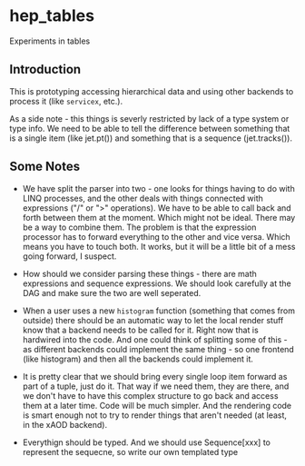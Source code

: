 # hep_tables
 Experiments in tables

 ## Introduction

 This is prototyping accessing hierarchical data and using other backends to process it (like `servicex`, etc.).

 As a side note - this things is severly restricted by lack of a type system or type info. We need to be able to tell the difference between something that is a single item (like jet.pt()) and something that is a sequence (jet.tracks()).
 
 ## Some Notes

 - We have split the parser into two - one looks for things having to do with LINQ processes, and the other deals with things connected with expressions ("/" or ">" operations). We have to be able to call back and forth between them at the moment. Which might not be ideal. There may be a way to combine them. The problem is that the expression processor has to forward everything to the other and vice versa. Which means you have to touch both. It works, but it will be a little bit of a mess going forward, I suspect.

 - How should we consider parsing these things - there are math expressions and sequence expressions. We should look carefully at the DAG and make sure the two are well seperated.
 
 - When a user uses a new `histogram` function (something that comes from outside) there should be an automatic way to let the local render stuff know that a backend needs to be called for it. Right now that is hardwired into the code. And one could think of splitting some of this - as different backends could implement the same thing - so one frontend (like histogram) and then all the backends could implement it.

 - It is pretty clear that we should bring every single loop item forward as part of a tuple, just do it. That way if we need them, they are there, and we don't have to have this complex structure to go back and access them at a later time. Code will be much simpler. And the rendering code is smart enough not to try to render things that aren't needed (at least, in the xAOD backend).

 - Everythign should be typed. And we should use Sequence[xxx] to represent the sequecne, so write our own templated type
 